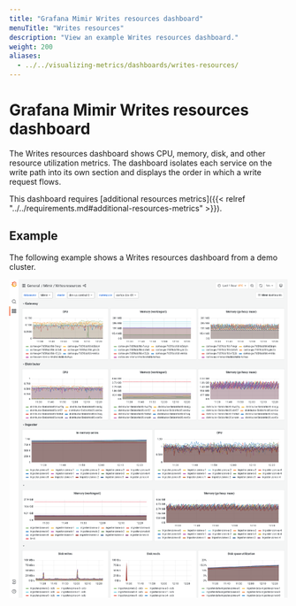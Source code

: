 ```yaml
---
title: "Grafana Mimir Writes resources dashboard"
menuTitle: "Writes resources"
description: "View an example Writes resources dashboard."
weight: 200
aliases:
  - ../../visualizing-metrics/dashboards/writes-resources/
---
```


# Grafana Mimir Writes resources dashboard

The Writes resources dashboard shows CPU, memory, disk, and other resource utilization metrics.
The dashboard isolates each service on the write path into its own section and displays the order in which a write request flows.

This dashboard requires [additional resources metrics]({{< relref "../../requirements.md#additional-resources-metrics" >}}).

## Example

The following example shows a Writes resources dashboard from a demo cluster.

![Grafana Mimir writes resources dashboard](mimir-writes-resources.png)

